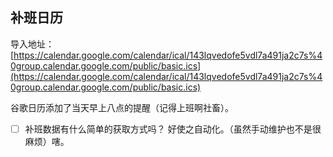 ## 补班日历

导入地址：[https://calendar.google.com/calendar/ical/143lqvedofe5vdl7a491ja2c7s%40group.calendar.google.com/public/basic.ics](https://calendar.google.com/calendar/ical/143lqvedofe5vdl7a491ja2c7s%40group.calendar.google.com/public/basic.ics)

谷歌日历添加了当天早上八点的提醒（记得上班啊社畜）。

- [ ] 补班数据有什么简单的获取方式吗？ 好使之自动化。（虽然手动维护也不是很麻烦）嗐。

